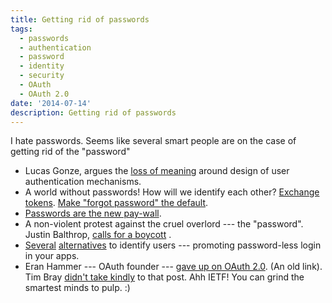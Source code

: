 ```yaml
---
title: Getting rid of passwords
tags:
  - passwords
  - authentication
  - password
  - identity
  - security
  - OAuth
  - OAuth 2.0
date: '2014-07-14'
description: Getting rid of passwords
---
```


I hate passwords. Seems like several smart people are on the case of getting rid of the "password"

 * Lucas Gonze, argues the [loss of meaning][1] around design of user authentication mechanisms.
 * A world without passwords! How will we identify each other? [Exchange tokens][2]. [Make "forgot password" the default][3]. 
 * [Passwords are the new pay-wall][4].
 * A non-violent protest against the cruel overlord --- the "password". Justin Balthrop, [calls for a boycott][5] .
 * [Several][6] [alternatives][7] to identify users --- promoting password-less login in your apps.
 * Eran Hammer --- OAuth founder --- [gave up on OAuth 2.0][8]. (An old link). Tim Bray [didn't take kindly][9] to that post. Ahh IETF! You can grind the smartest minds to pulp. :)


[1]: https://medium.com/@lucas_gonze/authentication-cargo-cults-ae98d8e359
[2]: https://medium.com/@ninjudd/passwords-are-obsolete-9ed56d483eb
[3]: https://blog.cotap.com/forget-passwords-passwordless-authentication/
[4]: https://medium.com/@gwestr/trust-without-passwords-c91146a96cef
[5]: https://medium.com/@ninjudd/lets-boycott-passwords-680d97eddb01
[6]: http://notes.xoxco.com/post/27999787765/is-it-time-for-password-less-login
[7]: http://notes.xoxco.com/post/28288684632/more-on-password-less-login
[8]: http://hueniverse.com/2012/07/26/oauth-2-0-and-the-road-to-hell/
[9]: http://www.tbray.org/ongoing/When/201x/2012/07/28/Oauth2-dead

